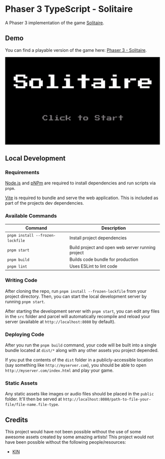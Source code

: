 # Phaser 3 TypeScript - Solitaire

A Phaser 3 implementation of the game <a href="https://bicyclecards.com/how-to-play/solitaire" target="_blank">Solitaire</a>.

## Demo

You can find a playable version of the game here: <a href="https://devshareacademy.github.io/phaser-3-solitaire-tutorial/" target="_blank">Phaser 3 - Solitaire</a>.

![Gameplay](/docs/gameplay.gif?raw=true 'Gameplay')

## Local Development

### Requirements

<a href="https://nodejs.org" target="_blank">Node.js</a> and <a href="https://pnpm.io/" target="_blank">pNPm</a> are required to install dependencies and run scripts via `pnpm`.

<a href="https://vitejs.dev/" target="_blank">Vite</a> is required to bundle and serve the web application. This is included as part of the projects dev dependencies.

### Available Commands

| Command | Description |
|---------|-------------|
| `pnpm install --frozen-lockfile` | Install project dependencies |
| `pnpm start` | Build project and open web server running project |
| `pnpm build` | Builds code bundle for production |
| `pnpm lint` | Uses ESLint to lint code |

### Writing Code

After cloning the repo, run `pnpm install --frozen-lockfile` from your project directory. Then, you can start the local development
server by running `pnpm start`.

After starting the development server with `pnpm start`, you can edit any files in the `src` folder
and parcel will automatically recompile and reload your server (available at `http://localhost:8080`
by default).

### Deploying Code

After you run the `pnpm build` command, your code will be built into a single bundle located at
`dist/*` along with any other assets you project depended.

If you put the contents of the `dist` folder in a publicly-accessible location (say something like `http://myserver.com`),
you should be able to open `http://myserver.com/index.html` and play your game.

### Static Assets

Any static assets like images or audio files should be placed in the `public` folder. It'll then be served at `http://localhost:8080/path-to-file-your-file/file-name.file-type`.

## Credits

This project would have not been possible without the use of some awesome assets created by some amazing artists! This project would not have been possible without the following people/resources:

* <a href="https://the-wild-kin.itch.io/kin-pixel-playing-cards" target="_blank">KIN</a>
